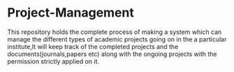 # Project-Management
This repository holds the complete process of making a system which can manage the different types of academic projects going on in the a particular institute,It will keep track of the completed projects and the documents(journals,papers etc) along with the ongoing projects with the permission strictly applied on it.
